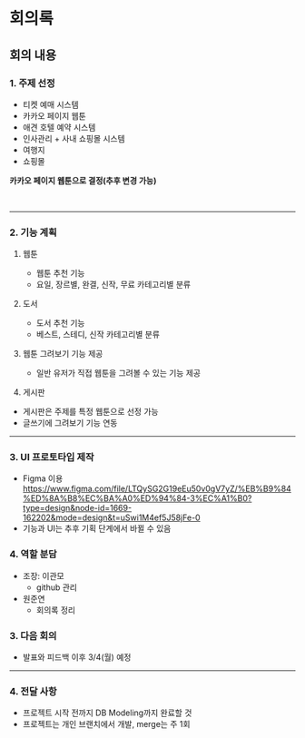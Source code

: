 # 회의록

## 회의 내용

### 1. 주제 선정
- 티켓 예매 시스템
- 카카오 페이지 웹툰
- 애견 호텔 예약 시스템
- 인사관리 + 사내 쇼핑몰 시스템
- 여행지 
- 쇼핑몰

**카카오 페이지 웹툰으로 결정(추후 변경 가능)**

<br>

---


### 2. 기능 계획
1. 웹툰
   - 웹툰 추천 기능
   - 요일, 장르별, 완결, 신작, 무료 카테고리별 분류
2. 도서
   - 도서 추천 기능
   - 베스트, 스테디, 신작 카테고리별 분류
3. 웹툰 그려보기 기능 제공
   - 일반 유저가 직접 웹툰을 그려볼 수 있는 기능 제공

4. 게시판
  - 게시판은 주제를 특정 웹툰으로 선정 가능
  - 글쓰기에 그려보기 기능 연동

---

### 3. UI 프로토타입 제작
- Figma 이용
https://www.figma.com/file/LTQySG2G19eEu50v0gV7yZ/%EB%B9%84%ED%8A%B8%EC%BA%A0%ED%94%84-3%EC%A1%B0?type=design&node-id=1669-162202&mode=design&t=uSwi1M4ef5J58jFe-0
- 기능과 UI는 추후 기획 단계에서 바뀔 수 있음

### 4. 역할 분담
- 조장: 이관모
  - github 관리
- 원준연
  - 회의록 정리


### 3. 다음 회의
- 발표와 피드백 이후 3/4(월) 예정

---

### 4. 전달 사항
- 프로젝트 시작 전까지 DB Modeling까지 완료할 것
- 프로젝트는 개인 브랜치에서 개발, merge는 주 1회

